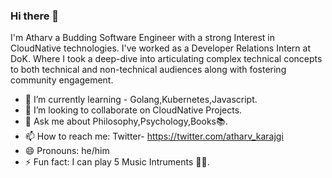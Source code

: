 ### Hi there 👋
I'm Atharv a Budding Software Engineer with a strong Interest in CloudNative technologies.
I've worked as a Developer Relations Intern at DoK. Where I took a deep-dive into articulating complex technical
concepts to both technical and non-technical audiences along with fostering community engagement.

- 🌱 I’m currently learning - Golang,Kubernetes,Javascript.
- 👯 I’m looking to collaborate on CloudNative Projects.
- 💬 Ask me about Philosophy,Psychology,Books📚.
- 📫 How to reach me: Twitter- https://twitter.com/atharv_karajgi
- 😄 Pronouns: he/him
- ⚡ Fun fact: I can play 5 Music Intruments 🎹🎵.
